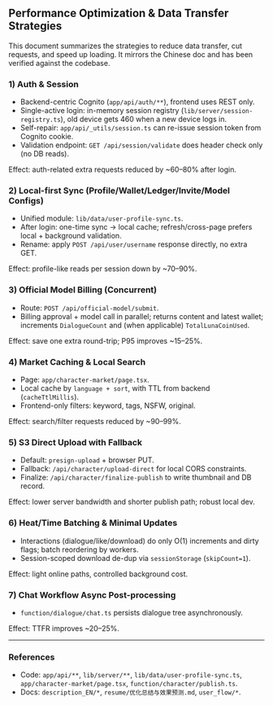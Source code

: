 ## Performance Optimization & Data Transfer Strategies

This document summarizes the strategies to reduce data transfer, cut requests, and speed up loading. It mirrors the Chinese doc and has been verified against the codebase.

### 1) Auth & Session
- Backend-centric Cognito (`app/api/auth/**`), frontend uses REST only.
- Single-active login: in-memory session registry (`lib/server/session-registry.ts`), old device gets 460 when a new device logs in.
- Self-repair: `app/api/_utils/session.ts` can re-issue session token from Cognito cookie.
- Validation endpoint: `GET /api/session/validate` does header check only (no DB reads).

Effect: auth-related extra requests reduced by ~60–80% after login.

### 2) Local-first Sync (Profile/Wallet/Ledger/Invite/Model Configs)
- Unified module: `lib/data/user-profile-sync.ts`.
- After login: one-time sync → local cache; refresh/cross-page prefers local + background validation.
- Rename: apply `POST /api/user/username` response directly, no extra GET.

Effect: profile-like reads per session down by ~70–90%.

### 3) Official Model Billing (Concurrent)
- Route: `POST /api/official-model/submit`.
- Billing approval + model call in parallel; returns content and latest wallet; increments `DialogueCount` and (when applicable) `TotalLunaCoinUsed`.

Effect: save one extra round-trip; P95 improves ~15–25%.

### 4) Market Caching & Local Search
- Page: `app/character-market/page.tsx`.
- Local cache by `language + sort`, with TTL from backend (`cacheTtlMillis`).
- Frontend-only filters: keyword, tags, NSFW, original.

Effect: search/filter requests reduced by ~90–99%.

### 5) S3 Direct Upload with Fallback
- Default: `presign-upload` + browser PUT.
- Fallback: `/api/character/upload-direct` for local CORS constraints.
- Finalize: `/api/character/finalize-publish` to write thumbnail and DB record.

Effect: lower server bandwidth and shorter publish path; robust local dev.

### 6) Heat/Time Batching & Minimal Updates
- Interactions (dialogue/like/download) do only O(1) increments and dirty flags; batch reordering by workers.
- Session-scoped download de-dup via `sessionStorage` (`skipCount=1`).

Effect: light online paths, controlled background cost.

### 7) Chat Workflow Async Post-processing
- `function/dialogue/chat.ts` persists dialogue tree asynchronously.

Effect: TTFR improves ~20–25%.

---

### References
- Code: `app/api/**`, `lib/server/**`, `lib/data/user-profile-sync.ts`, `app/character-market/page.tsx`, `function/character/publish.ts`.
- Docs: `description_EN/*`, `resume/优化总结与效果预测.md`, `user_flow/*`.


